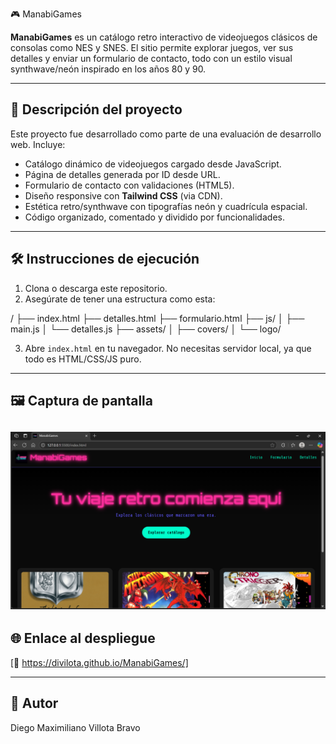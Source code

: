  🎮 ManabiGames

**ManabiGames** es un catálogo retro interactivo de videojuegos clásicos de consolas como NES y SNES. El sitio permite explorar juegos, ver sus detalles y enviar un formulario de contacto, todo con un estilo visual synthwave/neón inspirado en los años 80 y 90.

---

## 🚀 Descripción del proyecto

Este proyecto fue desarrollado como parte de una evaluación de desarrollo web. Incluye:

- Catálogo dinámico de videojuegos cargado desde JavaScript.
- Página de detalles generada por ID desde URL.
- Formulario de contacto con validaciones (HTML5).
- Diseño responsive con **Tailwind CSS** (via CDN).
- Estética retro/synthwave con tipografías neón y cuadrícula espacial.
- Código organizado, comentado y dividido por funcionalidades.

---

## 🛠️ Instrucciones de ejecución

1. Clona o descarga este repositorio.
2. Asegúrate de tener una estructura como esta:

/
├── index.html
├── detalles.html
├── formulario.html
├── js/
│ ├── main.js
│ └── detalles.js
├── assets/
│ ├── covers/
│ └── logo/


3. Abre `index.html` en tu navegador. No necesitas servidor local, ya que todo es HTML/CSS/JS puro.

---

## 🖼️ Captura de pantalla

![Captura de ManabiGames](assets/screenshots/screenshot.png)
---

## 🌐 Enlace al despliegue

[🔗 https://divilota.github.io/ManabiGames/]

---

## 🧠 Autor

Diego Maximiliano Villota Bravo 
